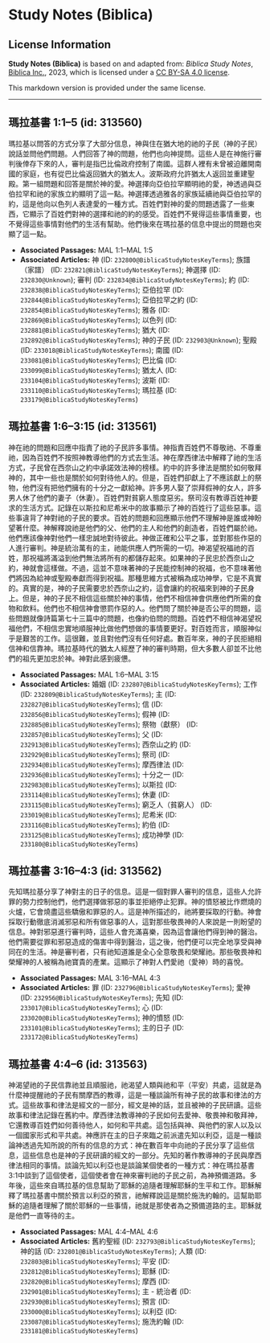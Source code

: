 # Study Notes (Biblica)

## License Information

**Study Notes (Biblica)** is based on and adapted from: _Biblica Study Notes_, [Biblica Inc.](https://www.biblica.com/), 2023, which is licensed under a [CC BY-SA 4.0 license](https://creativecommons.org/licenses/by-sa/4.0/legalcode.en).

This markdown version is provided under the same license.



--------------------------------

## 瑪拉基書 1:1–5 (id: 313560)

瑪拉基以問答的方式分享了大部分信息，神與住在猶大地的祂的子民（神的子民）說話並問他們問題。人們回答了神的問題，他們也向神提問。這些人是在神施行審判後倖存下來的人，審判是指巴比倫政府控制了南國。這群人裡有未曾被迫離開南國的家庭，也有從巴比倫返回猶大的猶太人。波斯政府允許猶太人返回並重建聖殿。第一組問題和回答是關於神的愛。神選擇向亞伯拉罕顯明祂的愛，神透過與亞伯拉罕和祂的家族立約顯明了這一點。神選擇透過雅各的家族延續祂與亞伯拉罕的約，這是他向以色列人表達愛的一種方式。百姓們對神的愛的問題透露了一些東西，它顯示了百姓們對神的選擇和祂的約的感受。百姓們不覺得這些事情重要，也不覺得這些事情對他們的生活有幫助。他們後來在瑪拉基的信息中提出的問題也突顯了這一點。

* **Associated Passages:** MAL 1:1–MAL 1:5
* **Associated Articles:** 神 (ID: `232800@BiblicaStudyNotesKeyTerms`); 族譜（家譜） (ID: `232821@BiblicaStudyNotesKeyTerms`); 神選擇 (ID: `232830@Unknown`); 審判 (ID: `232834@BiblicaStudyNotesKeyTerms`); 約 (ID: `232838@BiblicaStudyNotesKeyTerms`); 亞伯拉罕 (ID: `232844@BiblicaStudyNotesKeyTerms`); 亞伯拉罕之約 (ID: `232854@BiblicaStudyNotesKeyTerms`); 雅各 (ID: `232869@BiblicaStudyNotesKeyTerms`); 以色列 (ID: `232881@BiblicaStudyNotesKeyTerms`); 猶大 (ID: `232892@BiblicaStudyNotesKeyTerms`); 神的子民 (ID: `232903@Unknown`); 聖殿 (ID: `233018@BiblicaStudyNotesKeyTerms`); 南國 (ID: `233081@BiblicaStudyNotesKeyTerms`); 巴比倫 (ID: `233099@BiblicaStudyNotesKeyTerms`); 猶太人 (ID: `233104@BiblicaStudyNotesKeyTerms`); 波斯 (ID: `233110@BiblicaStudyNotesKeyTerms`); 瑪拉基 (ID: `233179@BiblicaStudyNotesKeyTerms`)

## 瑪拉基書 1:6–3:15 (id: 313561)

神在祂的問題和回應中指責了祂的子民許多事情。神指責百姓們不尊敬祂、不尊重祂，因為百姓們不按照神教導他們的方式去生活。神在摩西律法中解釋了祂的生活方式，子民曾在西奈山之約中承諾效法神的榜樣。約中的許多律法是關於如何敬拜神的，其中一些也是關於如何對待他人的。但是，百姓們卻獻上了不應該獻上的祭物，他們沒有把他們擁有的十分之一獻給神。許多男人娶了崇拜假神的女人，許多男人休了他們的妻子（休妻）。百姓們對貧窮人態度惡劣。祭司沒有教導百姓神要求的生活方式。記錄在以斯拉和尼希米中的故事顯示了神的百姓行了這些惡事。這些事違背了神對祂的子民的要求。百姓的問題和回應顯示他們不理解神是誰或神盼望著什麼。神解釋說祂是他們的父、他們的主人和他們的創造者，百姓們屬於祂。他們應該像神對他們一樣忠誠地對待彼此。神做正確和公平之事，並對那些作惡的人進行審判。神是統治萬有的主，祂能供應人們所需的一切。神渴望祝福祂的百姓，那祝福將滿溢到他們無法將所有的都儲存起來。如果神的子民忠於西奈山之約，神就會這樣做。不過，這並不意味著神的子民能控制神的祝福，也不意味著他們將因為給神或聖殿奉獻而得到祝福。那種思維方式被稱為成功神學，它是不真實的。真實的是，神的子民需要忠於西奈山之約，這會讓約的祝福來到神的子民身上。但是，神的子民不相信這些關於神的事情，他們不相信神會供應他們所需的食物和飲料。他們也不相信神會懲罰作惡的人。他們問了關於神是否公平的問題，這些問題就像詩篇第七十三篇中的問題，也像約伯問的問題。百姓們不相信神渴望祝福他們，不相信忠實地順服神比做他們想做的事情要更好。對百姓而言，順服神似乎是艱苦的工作。這很難，並且對他們沒有任何好處。數百年來，神的子民拒絕相信神和信靠神。瑪拉基時代的猶太人經歷了神的審判時期，但大多數人卻並不比他們的祖先更加忠於神。神對此感到疲憊。

* **Associated Passages:** MAL 1:6–MAL 3:15
* **Associated Articles:** 婚姻 (ID: `232807@BiblicaStudyNotesKeyTerms`); 工作 (ID: `232809@BiblicaStudyNotesKeyTerms`); 主 (ID: `232827@BiblicaStudyNotesKeyTerms`); 信 (ID: `232856@BiblicaStudyNotesKeyTerms`); 假神 (ID: `232885@BiblicaStudyNotesKeyTerms`); 祭物（獻祭） (ID: `232857@BiblicaStudyNotesKeyTerms`); 父 (ID: `232913@BiblicaStudyNotesKeyTerms`); 西奈山之約 (ID: `232929@BiblicaStudyNotesKeyTerms`); 祭司 (ID: `232934@BiblicaStudyNotesKeyTerms`); 摩西律法 (ID: `232936@BiblicaStudyNotesKeyTerms`); 十分之一 (ID: `232983@BiblicaStudyNotesKeyTerms`); 以斯拉 (ID: `233114@BiblicaStudyNotesKeyTerms`); 休妻 (ID: `233115@BiblicaStudyNotesKeyTerms`); 窮乏人（貧窮人） (ID: `233019@BiblicaStudyNotesKeyTerms`); 尼希米 (ID: `233116@BiblicaStudyNotesKeyTerms`); 約伯 (ID: `233125@BiblicaStudyNotesKeyTerms`); 成功神學 (ID: `233180@BiblicaStudyNotesKeyTerms`)

## 瑪拉基書 3:16–4:3 (id: 313562)

先知瑪拉基分享了神對主的日子的信息。這是一個對罪人審判的信息，這些人允許罪的勢力控制他們，他們選擇做邪惡的事並拒絕停止犯罪。神的憤怒被比作燃燒的火爐，它會燒盡這些驕傲和罪惡的人。這是神所描述的，祂將要採取的行動。神會採取行動徹底消滅邪惡和所有做惡事的人，這對那些敬畏神的人來說是一則盼望的信息。神對邪惡進行審判時，這些人會充滿喜樂，因為這會讓他們得到神的醫治。他們需要從罪和邪惡造成的傷害中得到醫治，這之後，他們便可以完全地享受與神同在的生活。神是審判者，只有祂知道誰是全心全意敬畏和榮耀祂。那些敬畏神和榮耀神的人被稱為祂寶貴的產業。這顯示了神對人們愛祂（愛神）時的喜悅。

* **Associated Passages:** MAL 3:16–MAL 4:3
* **Associated Articles:** 罪 (ID: `232796@BiblicaStudyNotesKeyTerms`); 愛神 (ID: `232956@BiblicaStudyNotesKeyTerms`); 先知 (ID: `233017@BiblicaStudyNotesKeyTerms`); 心 (ID: `233020@BiblicaStudyNotesKeyTerms`); 神的憤怒 (ID: `233101@BiblicaStudyNotesKeyTerms`); 主的日子 (ID: `233172@BiblicaStudyNotesKeyTerms`)

## 瑪拉基書 4:4–6 (id: 313563)

神渴望祂的子民信靠祂並且順服祂，祂渴望人類與祂和平（平安）共處，這就是為什麼神提醒祂的子民有關摩西的教導，這是一種談論所有神子民的故事和律法的方式。這些故事和律法是經文的一部分，經文是神的話，並且被神的子民研讀。這些故事和律法記錄在舊約中。摩西律法教導神的子民如何去愛神、敬畏神和敬拜神，它還教導百姓們如何善待他人，如何和平共處。這包括與神、與他們的家人以及以一個國家形式和平共處。神應許在主的日子來臨之前派遣先知以利亞，這是一種談論神透過先知所說的所有的信息的方式：神在數百年中向祂的子民分享了這些信息，這些信息也是神的子民研讀的經文的一部分。先知的著作教導神的子民與摩西律法相同的事情。談論先知以利亞也是談論某個使者的一種方式：神在瑪拉基書3:1中談到了這個使者，這個使者會在神來審判祂的子民之前，為神預備道路。多年後，這些來自瑪拉基的信息幫助了耶穌的追隨者理解耶穌的生平和工作。耶穌解釋了瑪拉基書中關於預言以利亞的預言，祂解釋說這是關於施洗約翰的。這幫助耶穌的追隨者理解了關於耶穌的一些事情，祂就是那使者為之預備道路的主。耶穌就是他們一直等待的主。

* **Associated Passages:** MAL 4:4–MAL 4:6
* **Associated Articles:** 舊約聖經 (ID: `232793@BiblicaStudyNotesKeyTerms`); 神的話 (ID: `232801@BiblicaStudyNotesKeyTerms`); 人類 (ID: `232803@BiblicaStudyNotesKeyTerms`); 平安 (ID: `232812@BiblicaStudyNotesKeyTerms`); 耶穌 (ID: `232820@BiblicaStudyNotesKeyTerms`); 摩西 (ID: `232901@BiblicaStudyNotesKeyTerms`); 主 - 統治者 (ID: `232930@BiblicaStudyNotesKeyTerms`); 預言 (ID: `233000@BiblicaStudyNotesKeyTerms`); 以利亞 (ID: `233087@BiblicaStudyNotesKeyTerms`); 施洗約翰 (ID: `233181@BiblicaStudyNotesKeyTerms`)

